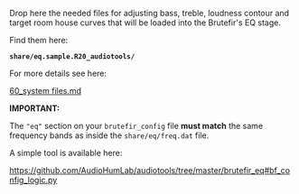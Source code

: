 Drop here the needed files for adjusting bass, treble, loudness contour and target room house curves that will be loaded into the Brutefir's EQ stage.

Find them here:

**`share/eq.sample.R20_audiotools/`**

For more details see here:

[60_system files.md](../../doc/60_system%20files.md)


**IMPORTANT:**

The `"eq"` section on your `brutefir_config` file **must match** the same frequency bands as inside the `share/eq/freq.dat` file.

A simple tool is available here:

https://github.com/AudioHumLab/audiotools/tree/master/brutefir_eq#bf_config_logic.py
